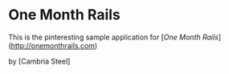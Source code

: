 # One Month Rails

This is the pinteresting sample application for
[*One Month Rails*] (http://onemonthrails.com)

by [Cambria Steel]